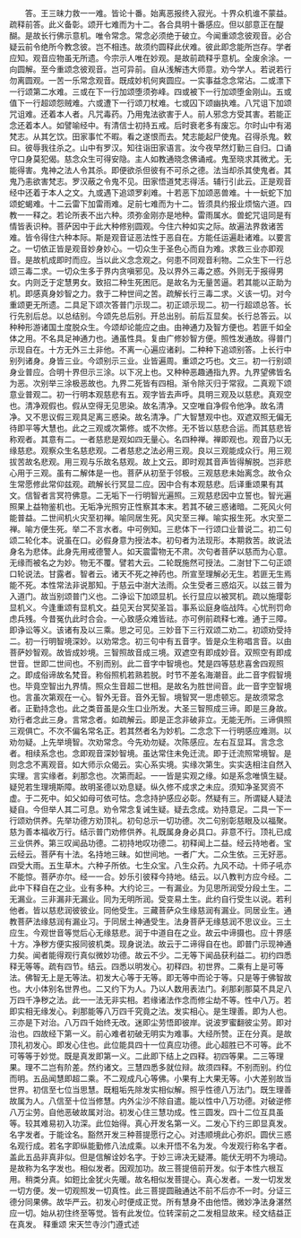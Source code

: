 <!-- { "loadSidebar": true } -->
　　答。王三昧力救一一难。皆论十番。始离恶报终入寂光。十界众机谁不蒙益。疏释前答。此义备彰。颂开七难而为十二。各合具明十番感应。但以部意正在醍醐。是故长行佛示意机。唯令常念。常念必须绝于破立。今闻重颂念彼观音。必合疑云前令绝所今教念彼。岂不相违。故须约圆释此伏难。彼此即念能所岂存。学者应知。观音应物虽无所遗。今宗示人唯在妙观。是故前疏释乎意机。全废余涂。一向圆解。至今重颂念彼观音。岂可异前。自从浅解违大师意。劝今学人。若说若行勿离圆观。一苦一乐常念观音。既成妙机何爽圆应。一实事益念念常沾。二或漂下一行颂第二水难。三或在下一行加颂堕须弥峰。四或被下一行加颂堕金刚山。五或值下一行超颂怨贼难。六或遭下一行颂刀杖难。七或囚下颂幽执难。八咒诅下加颂咒诅难。还着本人者。凡咒毒药。乃用鬼法欲害于人。前人邪念方受其害。若能正念还着本人。如譬喻经中。有清信士初持五戒。后时衰老多有废忘。尔时山中有渴梵志。从其乞饮。田家事忙不暇。看之遂恨而去。梵志能起尸使鬼。召得杀鬼。敕曰。彼辱我往杀之。山中有罗汉。知往诣田家语言。汝今夜早然灯勤三自归。口诵守口身莫犯偈。慈念众生可得安隐。主人如教通晓念佛诵戒。鬼至晓求其微尤。无能得害。鬼神之法人令其杀。即便欲杀但彼有不可杀之德。法当却杀其使鬼者。其鬼乃恚欲害梵志。罗汉蔽之令鬼不见。田家悟道梵志得活。辅行引此云。正是观音经中还着于本人之文。九或遇下追颂罗刹难。十若恶下加颂恶兽难。十一蚖蛇下加颂蛇蝎难。十二云雷下加雷雨难。足前七难而为十二。皆须具约报业烦恼六道。四教一一释之。若论所表不出六种。须弥金刚亦是地种。雷雨属水。兽蛇咒诅同是有情皆表识种。菩萨因中于此大种修别圆观。今住六种如实之际。故遍法界救诸苦难。皆令得住六种本际。斯是观音证恶法性于恶自在。方能任运遍赴诸难。以要言之。一切依正皆是观音妙身妙心。一切众生于圣色心而自为难。求救三业亦即观音。是故机成即时而应。当以此义念念观之。何患不同观音利物。二众生下一行总颂三毒二求。一切众生多于界内贪嗔邪见。及以界外三毒之惑。外则无于报得男女。内则乏于定慧男女。致招二种生死困厄。是故名为无量苦逼。若其能以正助为机。即感真身妙智之力。救于二种世间之苦。疏解长行三毒二求。义该一切。对今重颂更无所遗。二具足下颂次答普门示现二。初正颂示现二。初一行超颂总答。长行先别后总。以总结别。今颂先总后别。开总出别。前后互显矣。长行总答云。以种种形游诸国土度脱众生。今颂却论能应之由。由神通力及智方便也。若匪千如全体之用。不名具足神通力也。通虽性具。复由广修妙智方便。照性发通故。得普门示现自在。十方无外三土非他。不离一心遍应诸刹。二种种下追颂别答。上长行中别列诸身。身皆三业。今颂别示三业。业皆遍周。重颂之巧也。文三。初一行别颂身业普应。合明十界但示三涂。以下况上也。又种种恶趣通指九界。九界望佛皆名为恶。次别举三涂极恶故也。九界二死皆有四相。渐令除灭归于常寂。二真观下颂意业普观二。初一行明本观慈悲有五。观字皆去声呼。具明三观及以慈悲。真观空也。清净观假也。假从空得无见思染。故名清净。又空唯自净假令他净。故名清净。又不思议假三观具足离三惑染。故名清净。广大智慧观中也。双遮双照无偏无待即平等大慧也。此之三观或次第修。或不次修。无不皆以慈悲合运。而其慈悲皆称观者。其意有二。一者慈悲是观如四无量心。名四种禅。禅即观也。观音乃以无缘慈悲。观察众生名慈悲观。二者慈悲之法必用三观。良以三观能成众行。用三观拔苦故名悲观。用三观与乐故名慈观。故上文云。即时观其音声皆得解脱。岂非悲心用于三观。虽有二解体是一也。菩萨从初至于邻极。三观慈悲未始离念。故令众生常愿修此常仰兹观。疏解长行冥显二应。因中合有本观慈悲。后译重颂果有其文。信智者言冥符佛意。二无垢下一行明智光遍照。三观慈悲因中立誓也。智光遍照果上益物鉴机也。无垢净光照穷正性察其本末。若其不破三惑诸暗。二死风火何能普益。二世间机火灾至初禅。喻同居生死。风灾至三禅。喻实报生死。水灾至二禅。喻方便生死。举二不言水者。中可例知。三悲体下一行颂口业普说二。初二句颂二轮化本。说虽在口。必假身意为授法本。初句者为法现形。本期救苦。故说法身名为悲体。此身先用戒德警人。如天震雷物无不肃。次句者菩萨以慈而为心意。无缘而被名之为妙。物无不覆。譬若大云。二轮既施然可授法。二澍甘下二句正颂口轮说法。甘露者。智者云。诸天不死之神药也。所宣至理解必无生。若匪无生焉能不死。本性常法非说那知。于慈云中澍大法雨。众生受者三惑焰灭。以兹三普为入道门。故当别颂普门义也。二诤讼下加颂显机。长行显应以被冥机。疏以施璎彰显机义。今逢重颂有显机文。益见天台冥契圣旨。事系讼庭身临战阵。心忧刑罚命虑兵残。今昔冤仇此时合会。一心致感众难皆祛。亦可例前疏释七难。通于三障。即诤讼等义。该诸有及以三乘。思之可见。三妙音下三行双颂二劝二。初颂劝受持二。初一行明智境深妙。以劝常念。初三句中有五音字。皆是众生称唱言音。以由菩萨妙智观。故皆成妙境。三智照故音成三境。双遮空有即成妙音。双照空有即成世音。世即二世间也。不别而别。此二音字中智境也。梵是四等慈悲喜舍四观照之。即成俗谛故名梵音。称俗照机若熟若脱。时节不差名海潮音。此二音字假智境也。毕竟空智出九界情。照众生音超二世相。是故名为胜世间音。此一音字空智境也。言虽次第观在一心。智外无音。音外无智。境智冥一思虑顿忘。是故须常念者。正勤持念也。此之类音虽是众生口业所发。大圣三智照成三谛。即是三身故。劝行者念此三身。言常念者。如疏解云。即是正念非破非立。无能无所。三谛俱照三观俱亡。不次不偏名常名正。若其然者名为妙机。二念念下一行明感应难测。以劝勿疑。上先举境智。次劝常念。今先劝勿疑。次陈感应。左右互显耳。言念念者。相续系念也。念即观音深妙智境。虽达常住未免迁流。即于迁流照常境智。是则念念不离观音。如大师示众偈云。实心系实境。实缘次第生。实实迭相注自然入实理。言实缘者。刹那念也。次第而起。一一皆是实观之缘。如是系念唯慎生疑。疑兕若生理境斯障。故明圣德以劝息疑。纵久修不成求之未应。须知净圣冥资不虚。于二死中。如父如母可依可怙。念念持护感应必彰。然疑有三。所谓疑人疑法疑自。今但举人其二可息。劝令常念复诫生疑。疑去念成。劝持意足。二具一下一行颂劝供养。先举功德方劝顶礼。初句总示一切功德。次二句别彰慈眼及以福聚。慈为善本福收万行。结示普门劝修供养。礼既属身身必具口。非意不行。顶礼已成三业供养。第三叹闻品功德。二初持地叹功德二。初释闻上二益。经云持地者。宝云经云。菩萨有十法。名持地三昧。如世间地。一者广大。二众生依。三无好恶。四受大雨。五生草木。六种子所依。七生众宝。八生众药。九风不动。十师子吼亦不能惊。菩萨亦尔。经一一合。妙乐引彼释今持地。结云。以八教判方应今经。二此中下释自在之业。业有多种。大约论三。一有漏业。为见思所润受分段土生。二无漏业。三非漏非无漏业。同为无明所润。受变易土生。此约自行受生以说。若利他者。皆以慈悲润彼彼业。同他受生。三藏菩萨众生缘慈润有漏业。同居业生。通教菩萨法缘慈润有漏业习。于同居土神通受生。法身菩萨无缘慈润不思议业。三土应生。今观世音等觉后心无缘慈悲。润于中道自在之业。故云中谛摄也。应十界感十方。净秽方便实报同彼机类。现身说法。故云于二谛得自在也。即普门示现神通力矣。闻者能得观行真似微妙功德。故云不少。二无等下闻品获利益二。初约四悉释无等等。疏有四节。结云。四悉以明发心。初释四。初世界。二乘有上是可等法。佛智无上是无等法。初发大心等于无等。即无等中而论于等。只是等于佛智故也。大小体别名世界也。二又约下为人。乃以人数用表法门。刹那刹那莫不具足八万四千净秽之法。此一一法无非实相。若缘诸法作念而修尘劫不等。性中八万。若即实相无缘发心。刹那能等八万四千究竟之法。发实相心。是生理善。即为人也。三亦是下对治。八万四千始终无改。迷即尘劳悟即彼岸。说波罗蜜翻彼尘劳。即对治也。四故经下第一义。前心难者初破无明实为难事。大经所赞。正在分真。是故顶礼初发心。即发心住也。此位能具四十一位真应功德。此心超胜已不可等。此不可等等于妙觉。既是真发即第一义。二此即下结上之四释。初四等果。二三等理果。理不二岂有阶差。然约诸文。三慧四悉多就位辩。故须四释。不别而别。约位而明。五品闻慧即超二乘。不二观成凡心等佛。小果有上大果无等。小大差别故当世界。初信至七位当思慧。既粗垢先除发实相似解。照乎性德八万法门。既生理善故属为人。八信至十位当修慧。内外尘沙不除自遣。能以性中八万功德。对破逆修八万尘劳。自他恶破故属对治。初发心住三慧功成。性三圆发。四十二位互具虽等。较其难易初入功深。此位始得。真心开发名第一义。二发心下约三即显真发。名字发者。于能诠名。豁然开发三种菩提愿行之心。对违顺境此心弥炽。圆伏三惑名观行成。若名字即纵能勤修八法成乘。以未开悟不名为发。今发观行称名字者。盖此五品非真非似。但是信解诠妙名字。于妙三谛决无疑滞。能伏无明不为境动。是故称为名字发也。相似发者。因观加功。故三菩提倍前开发。似于本性六根互用。稍类分真。如鋀比金犹火先暖。故名相似发菩提心。真心发者。一发一切发发一切方便。发一切观照发一切真性。此三菩提圆融通达不前不后亦不一时。分证三德分同果佛。故华严云。初发心时便成正觉。所有慧身不由他悟。微妙净法身湛然应一切。始从初住终至等觉。皆有此发位。位转深前之二发相显故来。经文结益正在真发。
释重颂
宋天竺寺沙门遵式述
